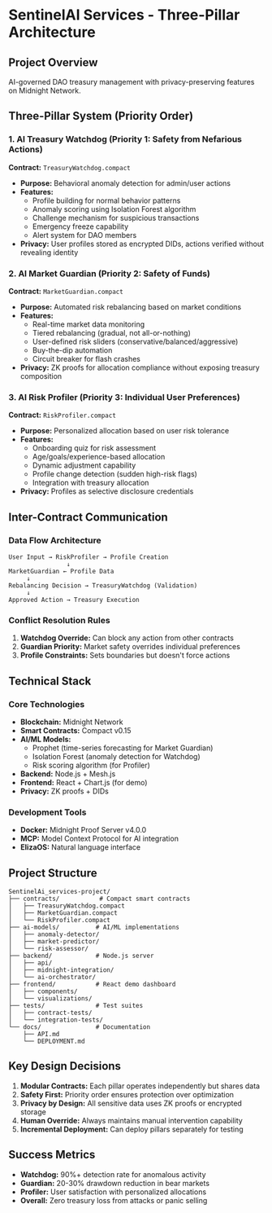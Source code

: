 # SentinelAI Services - Three-Pillar Architecture

## Project Overview
AI-governed DAO treasury management with privacy-preserving features on Midnight Network.

## Three-Pillar System (Priority Order)

### 1. AI Treasury Watchdog (Priority 1: Safety from Nefarious Actions)
**Contract:** `TreasuryWatchdog.compact`
- **Purpose:** Behavioral anomaly detection for admin/user actions
- **Features:**
  - Profile building for normal behavior patterns
  - Anomaly scoring using Isolation Forest algorithm
  - Challenge mechanism for suspicious transactions
  - Emergency freeze capability
  - Alert system for DAO members
- **Privacy:** User profiles stored as encrypted DIDs, actions verified without revealing identity

### 2. AI Market Guardian (Priority 2: Safety of Funds)
**Contract:** `MarketGuardian.compact`
- **Purpose:** Automated risk rebalancing based on market conditions
- **Features:**
  - Real-time market data monitoring
  - Tiered rebalancing (gradual, not all-or-nothing)
  - User-defined risk sliders (conservative/balanced/aggressive)
  - Buy-the-dip automation
  - Circuit breaker for flash crashes
- **Privacy:** ZK proofs for allocation compliance without exposing treasury composition

### 3. AI Risk Profiler (Priority 3: Individual User Preferences)
**Contract:** `RiskProfiler.compact`
- **Purpose:** Personalized allocation based on user risk tolerance
- **Features:**
  - Onboarding quiz for risk assessment
  - Age/goals/experience-based allocation
  - Dynamic adjustment capability
  - Profile change detection (sudden high-risk flags)
  - Integration with treasury allocation
- **Privacy:** Profiles as selective disclosure credentials

## Inter-Contract Communication

### Data Flow Architecture
```
User Input → RiskProfiler → Profile Creation
                ↓
MarketGuardian ← Profile Data
     ↓
Rebalancing Decision → TreasuryWatchdog (Validation)
     ↓
Approved Action → Treasury Execution
```

### Conflict Resolution Rules
1. **Watchdog Override:** Can block any action from other contracts
2. **Guardian Priority:** Market safety overrides individual preferences
3. **Profile Constraints:** Sets boundaries but doesn't force actions

## Technical Stack

### Core Technologies
- **Blockchain:** Midnight Network
- **Smart Contracts:** Compact v0.15
- **AI/ML Models:**
  - Prophet (time-series forecasting for Market Guardian)
  - Isolation Forest (anomaly detection for Watchdog)
  - Risk scoring algorithm (for Profiler)
- **Backend:** Node.js + Mesh.js
- **Frontend:** React + Chart.js (for demo)
- **Privacy:** ZK proofs + DIDs

### Development Tools
- **Docker:** Midnight Proof Server v4.0.0
- **MCP:** Model Context Protocol for AI integration
- **ElizaOS:** Natural language interface

## Project Structure
```
SentinelAi_services-project/
├── contracts/           # Compact smart contracts
│   ├── TreasuryWatchdog.compact
│   ├── MarketGuardian.compact
│   └── RiskProfiler.compact
├── ai-models/          # AI/ML implementations
│   ├── anomaly-detector/
│   ├── market-predictor/
│   └── risk-assessor/
├── backend/            # Node.js server
│   ├── api/
│   ├── midnight-integration/
│   └── ai-orchestrator/
├── frontend/           # React demo dashboard
│   ├── components/
│   └── visualizations/
├── tests/              # Test suites
│   ├── contract-tests/
│   └── integration-tests/
└── docs/               # Documentation
    ├── API.md
    └── DEPLOYMENT.md
```

## Key Design Decisions

1. **Modular Contracts:** Each pillar operates independently but shares data
2. **Safety First:** Priority order ensures protection over optimization
3. **Privacy by Design:** All sensitive data uses ZK proofs or encrypted storage
4. **Human Override:** Always maintains manual intervention capability
5. **Incremental Deployment:** Can deploy pillars separately for testing

## Success Metrics

- **Watchdog:** 90%+ detection rate for anomalous activity
- **Guardian:** 20-30% drawdown reduction in bear markets
- **Profiler:** User satisfaction with personalized allocations
- **Overall:** Zero treasury loss from attacks or panic selling
